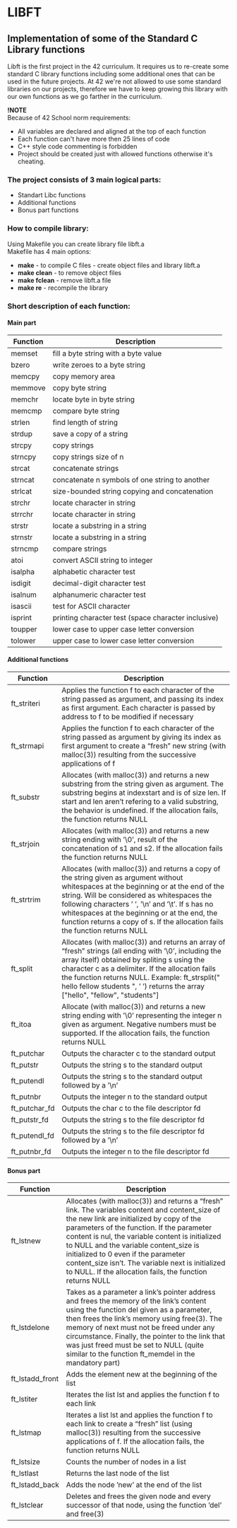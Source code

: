# LIBFT

## Implementation of some of the Standard C Library functions

Libft is the first project in the 42 curriculum. It requires us to re-create some standard C library functions including some additional ones that can be used in the future projects.
At 42 we're not allowed to use some standard libraries on our projects, therefore we have to keep growing this library with our own functions as we go farther in the curriculum.

**!NOTE** <br />
Because of 42 School norm requirements: <br />
* All variables are declared and aligned at the top of each function <br />
* Each function can't have more then 25 lines of code <br />
* C++ style code commenting is forbidden <br />
* Project should be created just with allowed functions otherwise it's cheating. <br />

### The project consists of 3 main logical parts:
* Standart Libc functions
* Additional functions
* Bonus part functions

### How to compile library:

Using Makefile you can create library file libft.a<br/>
Makefile has 4 main options:<br/>
* **make** - to compile C files - create object files and library libft.a<br/>
* **make clean** - to remove object files<br/>
* **make fclean** - remove libft.a file<br/>
* **make re** - recompile the library<br/>

### Short description of each function:

#### Main part

| Function      | Description                                                                           |
| ------------- | --------------------------------------------------------------------------------------| 
| memset | fill a byte string with a byte value |
| bzero | write zeroes to a byte string |
| memcpy | copy memory area |
| memmove | copy byte string |
| memchr | locate byte in byte string |
| memcmp | compare byte string |
| strlen | find length of string |
| strdup | save a copy of a string |
| strcpy | copy strings |
| strncpy | copy strings size of n |
| strcat | concatenate strings |
| strncat | concatenate n symbols of one string to another |
| strlcat | size-bounded string copying and concatenation |
| strchr | locate character in string |
| strrchr | locate character in string |
| strstr | locate a substring in a string |
| strnstr | locate a substring in a string |
| strncmp | compare strings |
| atoi | convert ASCII string to integer |
| isalpha | alphabetic character test |
| isdigit | decimal-digit character test |
| isalnum | alphanumeric character test |
| isascii | test for ASCII character |
| isprint | printing character test (space character inclusive) |
| toupper | lower case to upper case letter conversion |
| tolower | upper case to lower case letter conversion |

#### Additional functions

| Function      | Description                                                                           |
| ------------- | --------------------------------------------------------------------------------------| 
| ft_striteri   | Applies the function f to each character of the string passed as argument, and passing its index as first argument. Each character is passed by address to f to be modified if necessary |
| ft_strmapi    | Applies the function f to each character of the string passed as argument by giving its index as first argument to create a “fresh” new string (with malloc(3)) resulting from the successive applications of f |
| ft_substr     | Allocates (with malloc(3)) and returns a new substring from the string given as argument. The substring begins at indexstart and is of size len. If start and len aren’t refering to a valid substring, the behavior is undefined. If the allocation fails, the function returns NULL |
| ft_strjoin    | Allocates (with malloc(3)) and returns a new string ending with ’\0’, result of the concatenation of s1 and s2. If the allocation fails the function returns NULL |
| ft_strtrim    | Allocates (with malloc(3)) and returns a copy of the string given as argument without whitespaces at the beginning or at the end of the string. Will be considered as whitespaces the following characters ’ ’, ’\n’ and ’\t’. If s has no whitespaces at the beginning or at the end, the function returns a copy of s. If the allocation fails the function returns NULL |
| ft_split      | Allocates (with malloc(3)) and returns an array of “fresh” strings (all ending with ’\0’, including the array itself) obtained by spliting s using the character c as a delimiter. If the allocation fails the function returns NULL. Example: ft_strsplit(" hello fellow    students ", ’ ’) returns the array ["hello", "fellow", "students"] |
| ft_itoa       | Allocate (with malloc(3)) and returns a new string ending with ’\0’ representing the integer n given as argument. Negative numbers must be supported. If the allocation fails, the function returns NULL |
| ft_putchar    | Outputs the character c to the standard output |
| ft_putstr     | Outputs the string s to the standard output |
| ft_putendl    | Outputs the string s to the standard output followed by a ’\n’ |
| ft_putnbr     | Outputs the integer n to the standard output |
| ft_putchar_fd | Outputs the char c to the file descriptor fd |
| ft_putstr_fd  | Outputs the string s to the file descriptor fd |
| ft_putendl_fd | Outputs the string s to the file descriptor fd followed by a ’\n’ |
| ft_putnbr_fd  | Outputs the integer n to the file descriptor fd |

#### Bonus part

| Function        | Description                                                                           |
| --------------- | --------------------------------------------------------------------------------------| 
| ft_lstnew       | Allocates (with malloc(3)) and returns a “fresh” link. The variables content and content_size of the new link are initialized by copy of the parameters of the function. If the parameter content is nul, the variable content is initialized to NULL and the variable content_size is initialized to 0 even if the parameter content_size isn’t. The variable next is initialized to NULL. If the allocation fails, the function returns NULL |
| ft_lstdelone    | Takes as a parameter a link’s pointer address and frees the memory of the link’s content using the function del given as a parameter, then frees the link’s memory using free(3). The memory of next must not be freed under any circumstance. Finally, the pointer to the link that was just freed must be set to NULL (quite similar to the function ft_memdel in the mandatory part) |
| ft_lstadd_front | Adds the element new at the beginning of the list |
| ft_lstiter      | Iterates the list lst and applies the function f to each link |
| ft_lstmap       | Iterates a list lst and applies the function f to each link to create a “fresh” list (using malloc(3)) resulting from the successive applications of f. If the allocation fails, the function returns NULL |
| ft_lstsize      | Counts the number of nodes in a list |
| ft_lstlast      | Returns the last node of the list |
| ft_lstadd_back  | Adds the node ’new’ at the end of the list |
| ft_lstclear     | Deletes and frees the given node and every successor of that node, using the function ’del’ and free(3) |
